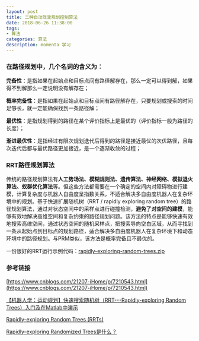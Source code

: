 ```yaml
---
layout: post
title: 二种自动驾驶规划控制算法
date: 2018-06-26 11:38:00
tags:
- 算法
categories: 算法
description: momenta 学习
---
```


### 在路径规划中，几个名词的含义为：

**完备性**：是指如果在起始点和目标点间有路径解存在，那么一定可以得到解，如果得不到解那么一定说明没有解存在；

**概率完备性**：是指如果在起始点和目标点间有路径解存在，只要规划或搜索的时间足够长，就一定能确保找到一条路径解；

**最优性**：是指规划得到的路径在某个评价指标上是最优的（评价指标一般为路径的长度）；

**渐进最优性**：是指经过有限次规划迭代后得到的路径是接近最优的次优路径，且每次迭代后都与最优路径更加接近，是一个逐渐收敛的过程；

### RRT路径规划算法

传统的路径规划算法有**人工势场法、模糊规则法、遗传算法、神经网络、模拟退火算法、蚁群优化算法**等。但这些方法都需要在一个确定的空间内对障碍物进行建模，计算复杂度与机器人自由度呈指数关系，不适合解决多自由度机器人在复杂环境中的规划。基于快速扩展随机树（RRT / rapidly exploring random tree）的路径规划算法，通过对状态空间中的采样点进行碰撞检测，**避免了对空间的建模**，能够有效地解决高维空间和复杂约束的路径规划问题。该方法的特点是能够快速有效地搜索高维空间，通过状态空间的随机采样点，把搜索导向空白区域，从而寻找到一条从起始点到目标点的规划路径，适合解决多自由度机器人在复杂环境下和动态环境中的路径规划。与PRM类似，该方法是概率完备且不最优的。 



一份很好的RRT运行示例代码：[rapidly-exploring-random-trees.zip](https://saferman.github.io/assets/rapidly-exploring-random-trees.zip)



### 参考链接

[https://www.cnblogs.com/21207-iHome/p/7210543.html](https://www.cnblogs.com/21207-iHome/p/7210543.html)

[【机器人学：运动规划】快速搜索随机树（RRT---Rapidly-exploring Random Trees）入门及在Matlab中演示](https://blog.csdn.net/gpeng832/article/details/71249198)

[Rapidly-exploring Random Trees (RRTs)](http://msl.cs.uiuc.edu/rrt/index.html)

[Rapidly-exploring Randomized Trees是什么？](https://www.zhihu.com/question/23635653)